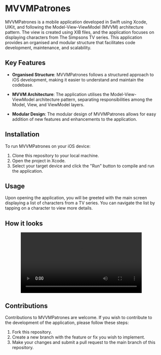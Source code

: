 # MVVMPatrones

MVVMPatrones is a mobile application developed in Swift using Xcode, UIKit, and following the Model-View-ViewModel (MVVM) architecture pattern. The view is created using XIB files, and the application focuses on displaying characters from The Simpsons TV series. This application provides an organised and modular structure that facilitates code development, maintenance, and scalability.


## Key Features

- **Organised Structure**: MVVMPatrones follows a structured approach to iOS development, making it easier to understand and maintain the codebase.

- **MVVM Architecture**: The application utilises the Model-View-ViewModel architecture pattern, separating responsibilities among the Model, View, and ViewModel layers.

- **Modular Design**: The modular design of MVVMPatrones allows for easy addition of new features and enhancements to the application.

## Installation

To run MVVMPatrones on your iOS device:

1. Clone this repository to your local machine.
2. Open the project in Xcode.
3. Select your target device and click the "Run" button to compile and run the application.

## Usage

Upon opening the application, you will be greeted with the main screen displaying a list of characters from a TV series. You can navigate the list by tapping on a character to view more details.


## How it looks

<div align="center">
  <video width="400" controls>
    <source src="https://github.com/nataliacamero/MVVMPatrones/blob/main/mvvmPatones_app_video.mov" type="video/mp4">
  </video>
</div>




## Contributions

Contributions to MVVMPatrones are welcome. If you wish to contribute to the development of the application, please follow these steps:

1. Fork this repository.
2. Create a new branch with the feature or fix you wish to implement.
3. Make your changes and submit a pull request to the main branch of this repository.

